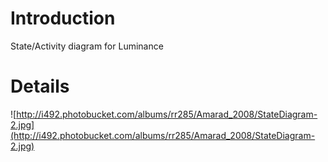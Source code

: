# Introduction #

State/Activity diagram for Luminance


# Details #
![http://i492.photobucket.com/albums/rr285/Amarad_2008/StateDiagram-2.jpg](http://i492.photobucket.com/albums/rr285/Amarad_2008/StateDiagram-2.jpg)
